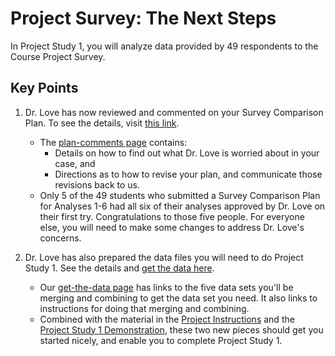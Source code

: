 # Project Survey: The Next Steps

In Project Study 1, you will analyze data provided by 49 respondents to the Course Project Survey.

## Key Points

1. Dr. Love has now reviewed and commented on your Survey Comparison Plan. To see the details, visit [this link](https://github.com/THOMASELOVE/431-2018-project/blob/master/survey-results/plan-comments.md). 
    - The [plan-comments page](https://github.com/THOMASELOVE/431-2018-project/blob/master/survey-results/plan-comments.md) contains:
        - Details on how to find out what Dr. Love is worried about in your case, and 
        - Directions as to how to revise your plan, and communicate those revisions back to us.
    - Only 5 of the 49 students who submitted a Survey Comparison Plan for Analyses 1-6 had all six of their analyses approved by Dr. Love on their first try. Congratulations to those five people. For everyone else, you will need to make some changes to address Dr. Love's concerns. 
    
2. Dr. Love has also prepared the data files you will need to do Project Study 1. See the details and [get the data here](https://github.com/THOMASELOVE/431-2018-project/blob/master/survey-results/get-the-data.md).
    - Our [get-the-data page](https://github.com/THOMASELOVE/431-2018-project/blob/master/survey-results/get-the-data.md) has links to the five data sets you'll be merging and combining to get the data set you need. It also links to instructions for doing that merging and combining.
    - Combined with the material in the [Project Instructions](https://thomaselove.github.io/431-2018-project/) and the [Project Study 1 Demonstration](https://github.com/THOMASELOVE/431-2018-project/tree/master/demo_study1), these two new pieces should get you started nicely, and enable you to complete Project Study 1.
